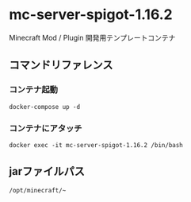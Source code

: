 # mc-server-spigot-1.16.2

Minecraft Mod / Plugin 開発用テンプレートコンテナ

## コマンドリファレンス

### コンテナ起動

`docker-compose up -d`

### コンテナにアタッチ

`docker exec -it mc-server-spigot-1.16.2 /bin/bash`


## jarファイルパス

`/opt/minecraft/~`